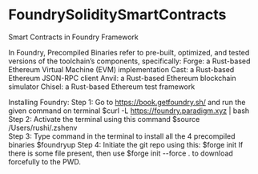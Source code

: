 # FoundrySoliditySmartContracts
Smart Contracts in Foundry Framework

In Foundry, Precompiled Binaries refer to pre-built, optimized, and tested versions of the toolchain’s components, specifically:
Forge: a Rust-based Ethereum Virtual Machine (EVM) implementation
Cast: a Rust-based Ethereum JSON-RPC client
Anvil: a Rust-based Ethereum blockchain simulator
Chisel: a Rust-based Ethereum test framework

Installing Foundry: 
Step 1: Go to https://book.getfoundry.sh/ and run the given command on terminal $curl -L https://foundry.paradigm.xyz | bash
Step 2: Activate the terminal using this command $source /Users/rushi/.zshenv    
Step 3: Type command in the terminal to install all the 4 precompiled binaries $foundryup
Step 4: Initiate the git repo using this: $forge init
If there is some file present, then use $forge init --force . to download forcefully to the PWD.

